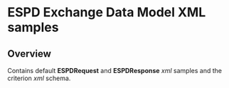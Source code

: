 # ESPD Exchange Data Model XML samples

## Overview
Contains default **ESPDRequest** and **ESPDResponse** _xml_ samples and the criterion _xml_ schema.